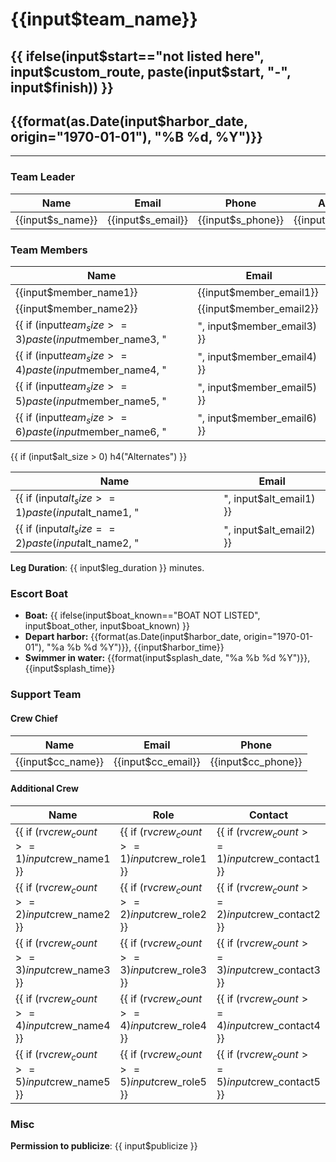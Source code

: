 # {{input$team_name}}
## {{ ifelse(input$start=="not listed here", input$custom_route, paste(input$start, "-", input$finish)) }}
## {{format(as.Date(input$harbor_date, origin="1970-01-01"), "%B %d, %Y")}}

---

### Team Leader

Name | Email | Phone | Address
---- | ----- | ----- | -------
{{input$s_name}} | {{input$s_email}} | {{input$s_phone}} | {{input$s_mailing}}

### Team Members

Name | Email
---- | -----
{{input$member_name1}} | {{input$member_email1}}
{{input$member_name2}} | {{input$member_email2}}
{{ if (input$team_size >= 3) paste(input$member_name3, "|", input$member_email3) }}
{{ if (input$team_size >= 4) paste(input$member_name4, "|", input$member_email4) }}
{{ if (input$team_size >= 5) paste(input$member_name5, "|", input$member_email5) }}
{{ if (input$team_size >= 6) paste(input$member_name6, "|", input$member_email6) }}

{{ if (input$alt_size > 0) h4("Alternates") }}

Name | Email
---- | -----
{{ if (input$alt_size >= 1) paste(input$alt_name1, "|", input$alt_email1) }}
{{ if (input$alt_size == 2) paste(input$alt_name2, "|", input$alt_email2) }}

**Leg Duration**: {{ input$leg_duration }} minutes.

### Escort Boat

- **Boat:** {{ ifelse(input$boat_known=="BOAT NOT LISTED", input$boat_other, input$boat_known) }}
- **Depart harbor:** {{format(as.Date(input$harbor_date, origin="1970-01-01"), "%a %b %d %Y")}}, {{input$harbor_time}}
- **Swimmer in water:** {{format(input$splash_date, "%a %b %d %Y")}}, {{input$splash_time}}

### Support Team

#### Crew Chief

Name | Email | Phone
---- | ----- | -----
{{input$cc_name}} | {{input$cc_email}} | {{input$cc_phone}}

#### Additional Crew

Name | Role | Contact
---- | ---- | -------
{{ if (rv$crew_count >= 1) input$crew_name1 }} | {{ if (rv$crew_count >= 1) input$crew_role1 }} | {{ if (rv$crew_count >= 1) input$crew_contact1 }}
{{ if (rv$crew_count >= 2) input$crew_name2 }} | {{ if (rv$crew_count >= 2) input$crew_role2 }} | {{ if (rv$crew_count >= 2) input$crew_contact2 }}
{{ if (rv$crew_count >= 3) input$crew_name3 }} | {{ if (rv$crew_count >= 3) input$crew_role3 }} | {{ if (rv$crew_count >= 3) input$crew_contact3 }}
{{ if (rv$crew_count >= 4) input$crew_name4 }} | {{ if (rv$crew_count >= 4) input$crew_role4 }} | {{ if (rv$crew_count >= 4) input$crew_contact4 }}
{{ if (rv$crew_count >= 5) input$crew_name5 }} | {{ if (rv$crew_count >= 5) input$crew_role5 }} | {{ if (rv$crew_count >= 5) input$crew_contact5 }}

### Misc

**Permission to publicize**: {{ input$publicize }}
